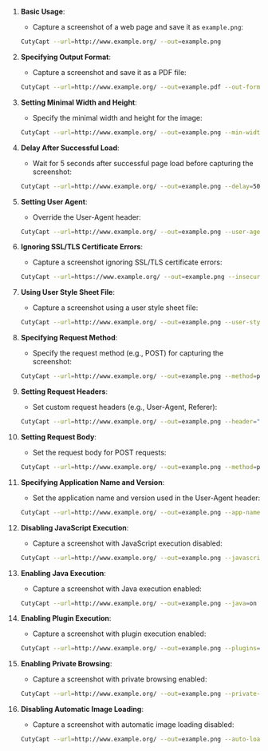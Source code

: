 1. **Basic Usage**:
   - Capture a screenshot of a web page and save it as `example.png`:

    ```bash
    CutyCapt --url=http://www.example.org/ --out=example.png
    ```

2. **Specifying Output Format**:
   - Capture a screenshot and save it as a PDF file:

    ```bash
    CutyCapt --url=http://www.example.org/ --out=example.pdf --out-format=pdf
    ```

3. **Setting Minimal Width and Height**:
   - Specify the minimal width and height for the image:

    ```bash
    CutyCapt --url=http://www.example.org/ --out=example.png --min-width=1024 --min-height=768
    ```

4. **Delay After Successful Load**:
   - Wait for 5 seconds after successful page load before capturing the screenshot:

    ```bash
    CutyCapt --url=http://www.example.org/ --out=example.png --delay=5000
    ```

5. **Setting User Agent**:
   - Override the User-Agent header:

    ```bash
    CutyCapt --url=http://www.example.org/ --out=example.png --user-agent="Mozilla/5.0 (Windows NT 10.0; Win64; x64) AppleWebKit/537.36 (KHTML, like Gecko) Chrome/88.0.4324.182 Safari/537.36"
    ```

6. **Ignoring SSL/TLS Certificate Errors**:
   - Capture a screenshot ignoring SSL/TLS certificate errors:

    ```bash
    CutyCapt --url=https://www.example.org/ --out=example.png --insecure
    ```
7. **Using User Style Sheet File**:
   - Capture a screenshot using a user style sheet file:

    ```bash
    CutyCapt --url=http://www.example.org/ --out=example.png --user-style-path=/path/to/user_style.css
    ```

8. **Specifying Request Method**:
   - Specify the request method (e.g., POST) for capturing the screenshot:

    ```bash
    CutyCapt --url=http://www.example.org/ --out=example.png --method=post
    ```

9. **Setting Request Headers**:
   - Set custom request headers (e.g., User-Agent, Referer):

    ```bash
    CutyCapt --url=http://www.example.org/ --out=example.png --header="User-Agent: Mozilla/5.0" --header="Referer: http://www.example.org"
    ```

10. **Setting Request Body**:
    - Set the request body for POST requests:

    ```bash
    CutyCapt --url=http://www.example.org/ --out=example.png --method=post --body-string="param1=value1&param2=value2"
    ```

11. **Specifying Application Name and Version**:
    - Set the application name and version used in the User-Agent header:

    ```bash
    CutyCapt --url=http://www.example.org/ --out=example.png --app-name="MyApp" --app-version="1.0"
    ```

12. **Disabling JavaScript Execution**:
    - Capture a screenshot with JavaScript execution disabled:

    ```bash
    CutyCapt --url=http://www.example.org/ --out=example.png --javascript=off
    ```

13. **Enabling Java Execution**:
    - Capture a screenshot with Java execution enabled:

    ```bash
    CutyCapt --url=http://www.example.org/ --out=example.png --java=on
    ```

14. **Enabling Plugin Execution**:
    - Capture a screenshot with plugin execution enabled:

    ```bash
    CutyCapt --url=http://www.example.org/ --out=example.png --plugins=on
    ```

15. **Enabling Private Browsing**:
    - Capture a screenshot with private browsing enabled:

    ```bash
    CutyCapt --url=http://www.example.org/ --out=example.png --private-browsing=on
    ```

16. **Disabling Automatic Image Loading**:
    - Capture a screenshot with automatic image loading disabled:

    ```bash
    CutyCapt --url=http://www.example.org/ --out=example.png --auto-load-images=off
    ```
